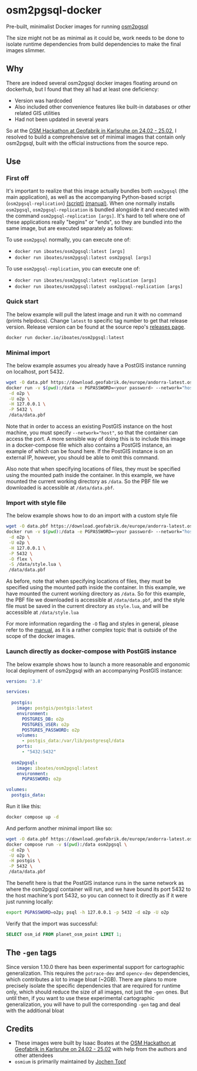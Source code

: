 # osm2pgsql-docker

Pre-built, minimalist Docker images for running [osm2pgsql](https://github.com/osm2pgsql-dev/osm2pgsql)

The size might not be as minimal as it could be, work needs to be done to isolate runtime dependencies from build
dependencies to make the final images slimmer.

## Why

There are indeed several osm2pgsql docker images floating around on dockerhub, but I found that they all had at least
one deficiency:

- Version was hardcoded
- Also included other convenience features like built-in databases or other related GIS utilities
- Had not been updated in several years

So at the [OSM Hackathon at Geofabrik in Karlsruhe on 24.02 - 25.02](https://wiki.openstreetmap.org/wiki/Karlsruhe_Hack_Weekend_February_2024),
I resolved to build a comprehensive set of minimal images that contain only osm2pgsql, built with the official
instructions from the source repo.

## Use

### First off

It's important to realize that this image actually bundles both `osm2pgsql` (the main application), as well as the
accompanying Python-based script (`osm2pgsql-replication`) [(script)](https://github.com/osm2pgsql-dev/osm2pgsql/blob/master/scripts/osm2pgsql-replication)
[(manual)](https://osm2pgsql.org/doc/man/osm2pgsql-replication-1.6.0.html). When one normally installs `osm2pgsql`,
`osm2pgsql-replication` is bundled alongside it and executed with the command `osm2pgsql-replication [args]`. It's hard
to tell where one of these applications really "begins" or "ends", so they are bundled into the same image, but are
executed separately as follows:

To use `osm2pgsql` normally, you can execute one of:

* `docker run iboates/osm2pgsql:latest [args]`
* `docker run iboates/osm2pgsql:latest osm2pgsql [args]`

To use `osm2pgsql-replication`, you can execute one of:

* `docker run iboates/osm2pgsql:latest replication [args]`
* `docker run iboates/osm2pgsql:latest osm2pgsql-replication [args]`

### Quick start

The below example will pull the latest image and run it with no command (prints helpdocs).
Change `latest` to specific tag number to get that release version. Release version can be
found at the source repo's [releases page](https://github.com/osm2pgsql-dev/osm2pgsql/releases).

```sh
docker run docker.io/iboates/osm2pgsql:latest
```

### Minimal import

The below example assumes you already have a PostGIS instance running on localhost, port 5432.

```sh
wget -O data.pbf https://download.geofabrik.de/europe/andorra-latest.osm.pbf
docker run -v $(pwd):/data -e PGPASSWORD=<your password> --network="host" iboates/osm2pgsql:latest \
 -d o2p \
 -U o2p \
 -H 127.0.0.1 \
 -P 5432 \
 /data/data.pbf
```

Note that in order to access an existing PostGIS instance on the host machine, you must specify `--network="host"`, so
that the container can access the port. A more sensible way of doing this is to include this image in a docker-compose
file which also contains a PostGIS instance, an example of which can be found here. If the PostGIS instance is on an
external IP, however, you should be able to omit this command.

Also note that when specifying locations of files, they must be specified using the mounted path inside the container.
In this example, we have mounted the current working directory as `/data`. So the PBF file we downloaded is accessible
at `/data/data.pbf`.

### Import with style file

The below example shows how to do an import with a custom style file

```sh
wget -O data.pbf https://download.geofabrik.de/europe/andorra-latest.osm.pbf
docker run -v $(pwd):/data -e PGPASSWORD=<your password> --network="host" iboates/osm2pgsql:latest \
 -d o2p \
 -U o2p \
 -H 127.0.0.1 \
 -P 5432 \
 -O flex \
 -S /data/style.lua \
 /data/data.pbf
```

As before, note that when specifying locations of files, they must be specified using the mounted path inside the
container. In this example, we have mounted the current working directory as `/data`. So for this example, the PBF file
we downloaded is accessible at `/data/data.pbf`, and the style file must be saved in the current directory as
`style.lua`, and will be accessible at `/data/style.lua`

For more information regarding the `-O` flag and styles in general, please refer to the [manual](https://osm2pgsql.org/doc/manual.html#output-options),
as it is a rather complex topic that is outside of the scope of the docker images.

### Launch directly as docker-compose with PostGIS instance

The below example shows how to launch a more reasonable and ergonomic local deployment of osm2pgsql with an accompanying
PostGIS instance:

```yaml
version: '3.8'

services:
  
  postgis:
    image: postgis/postgis:latest
    environment:
      POSTGRES_DB: o2p
      POSTGRES_USER: o2p
      POSTGRES_PASSWORD: o2p
    volumes:
      - postgis_data:/var/lib/postgresql/data
    ports:
      - "5432:5432"
        
  osm2pgsql:
    image: iboates/osm2pgsql:latest
    environment:
      PGPASSWORD: o2p

volumes:
  postgis_data:
```

Run it like this:

```sh
docker compose up -d
```

And perform another minimal import like so:

```sh
wget -O data.pbf https://download.geofabrik.de/europe/andorra-latest.osm.pbf
docker compose run -v $(pwd):/data osm2pgsql \
 -d o2p \
 -U o2p \
 -H postgis \
 -P 5432 \
 /data/data.pbf
```

The benefit here is that the PostGIS instance runs in the same network as where the osm2pgsql container will run, and
we have bound its port 5432 to the host machine's port 5432, so you can connect to it directly as if it were just
running locally:

```sh
export PGPASSWORD=o2p; psql -h 127.0.0.1 -p 5432 -d o2p -U o2p
```

Verify that the import was successful:

```sql
SELECT osm_id FROM planet_osm_point LIMIT 1;
```

## The `-gen` tags

Since version 1.10.0 there has been experimental support for cartographic generalization. This requires the `potrace-dev`
and `opencv-dev` dependencies, which contributes a lot to image bloat (~2GB). There are plans to more precisely isolate
the specific dependencies that are required for runtime only, which should reduce the size of all images, not just the
`-gen` ones. But until then, if you want to use these experimental cartographic generalization, you will have to pull
the corresponding `-gen` tag and deal with the additional bloat

## Credits

* These images were built by Isaac Boates at the [OSM Hackathon at Geofabrik in Karlsruhe on 24.02 - 25.02](https://wiki.openstreetmap.org/wiki/Karlsruhe_Hack_Weekend_February_2024)
with help from the authors and other attendees
* `osmium` is primarily maintained by [Jochen Topf](https://www.jochentopf.com/de/)